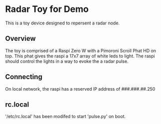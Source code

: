 # Radar Toy for Demo
This is a toy device designed to repersent a radar node.

## Overview
The toy is comprised of a Raspi Zero W with a Pimoroni Scroll Phat HD on top. This phat gives the raspi a 17x7 array of white leds to light. The raspi should control the lights in a way to evoke the a radar pulse.

## Connecting
On local network, the raspi has a reserved IP address of ###.###.##.250

## rc.local
'/etc/rc.local' has been modifed to start 'pulse.py' on boot.
 